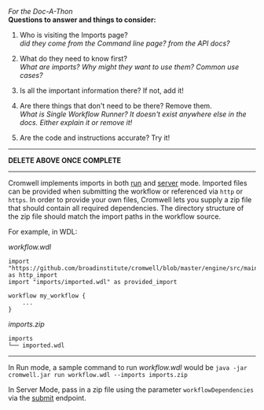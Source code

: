 _For the Doc-A-Thon_  
**Questions to answer and things to consider:**

1. Who is visiting the Imports page?  
*did they come from the Command line page? from the API docs?*
2. What do they need to know first?  
*What are imports? Why might they want to use them? Common use cases?*
3. Is all the important information there? If not, add it!  

4. Are there things that don't need to be there? Remove them.  
*What is Single Workflow Runner? It doesn't exist anywhere else in the docs. Either explain it or remove it!*
5. Are the code and instructions accurate? Try it!

---
 **DELETE ABOVE ONCE COMPLETE**

---

Cromwell implements imports in both [run](CommandLine) and [server](api/POST_api_workflows_version) mode.
Imported files can be provided when submitting the workflow or referenced via `http` or `https`.
In order to provide your own files, Cromwell lets you supply a zip file that should contain all required dependencies.
The directory structure of the zip file should match the import paths in the workflow source.

For example, in WDL:

_workflow.wdl_
```wdl
import "https://github.com/broadinstitute/cromwell/blob/master/engine/src/main/resources/3step.wdl" as http_import
import "imports/imported.wdl" as provided_import

workflow my_workflow {
    ...
}
```

_imports.zip_
```
imports
└── imported.wdl
```

---

In Run mode, a sample command to run _workflow.wdl_ would be
```java -jar cromwell.jar run workflow.wdl --imports imports.zip```


In Server Mode, pass in a zip file using the parameter `workflowDependencies` via the [submit](/restapi#post-apiworkflowsversion) endpoint.
